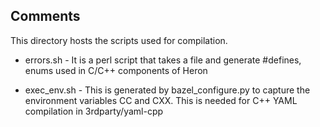 ## Comments 

This directory hosts the scripts used for compilation. 

* errors.sh - It is a perl script that takes a file and generate #defines, 
  enums used in C/C++ components of Heron

* exec_env.sh - This is generated by bazel_configure.py to capture the 
  environment variables CC and CXX. This is needed for C++ YAML compilation
  in 3rdparty/yaml-cpp
